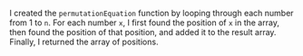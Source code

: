 I created the `permutationEquation` function by looping through each number from 1 to `n`. For each number `x`, I first found the position of `x` in the array, then found the position of that position, and added it to the result array. Finally, I returned the array of positions.
